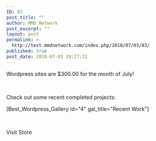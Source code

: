 ```yaml
---
ID: 83
post_title: ""
author: MMD Network
post_excerpt: ""
layout: post
permalink: >
  http://test.mmdnetwork.com/index.php/2018/07/03/83/
published: true
post_date: 2018-07-03 20:27:31
---
```

Wordpress sites are $300.00 for the month of July!

&nbsp;

Check out some recent completed projects:

[Best_Wordpress_Gallery id="4" gal_title="Recent Work"]

&nbsp;

Visit Store